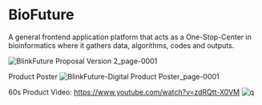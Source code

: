 # BioFuture

A general frontend application platform that acts as a One-Stop-Center in bioinformatics where it gathers data, algorithms, codes and outputs.


![BlinkFuture Proposal Version 2_page-0001](https://github.com/nyookie/BioFuture-by-BlinkFuture/assets/87058822/3c99c6dd-1b2d-4ed2-b511-a1f3d7d19f50)

Product Poster
![BlinkFuture-Digital Product Poster_page-0001](https://github.com/nyookie/BioFuture-by-BlinkFuture/assets/87058822/86926935-0ddb-4da8-aabd-c19e775f2d68)

60s Product Video: https://www.youtube.com/watch?v=zdRQtt-X0VM
![q](https://github.com/nyookie/BioFuture-by-BlinkFuture/assets/87058822/c8646134-b287-436f-a23e-da8f6af4f1dd)
